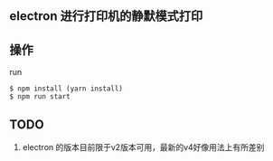 ## electron 进行打印机的静默模式打印

## 操作
run 
```
$ npm install (yarn install)
$ npm run start
```

## TODO
1. electron 的版本目前限于v2版本可用，最新的v4好像用法上有所差别